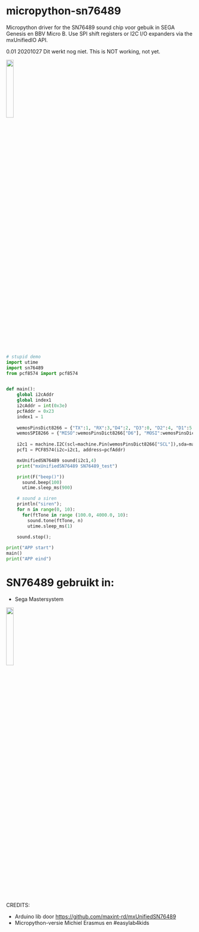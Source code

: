 # micropython-sn76489
Micropython driver for the SN76489 sound chip voor gebuik in SEGA Genesis en BBV Micro B. Use SPI shift registers or I2C I/O expanders via the mxUnifiedIO API.

0.01 20201027 Dit werkt nog niet.  This is NOT working, not yet.

<img src="https://segaretro.org/images/thumb/1/17/SN76489.jpg/243px-SN76489.jpg" width="20%" height="20%">


```python
# stupid demo
import utime
import sn76489
from pcf8574 import pcf8574


def main():
    global i2cAddr
    global index1
    i2cAddr = int(0x3e)
    pcfAddr = 0x23
    index1 = 1
    
    wemosPinsDict8266 = {"TX":1, "RX":3,"D4":2, "D3":0, "D2":4, "D1":5, "RX":3, "TX":1, "D8":15, "D7":13, "D6":12, "D5":14, "D0":16, "SCL":5, "SDA":4}
    wemosSPI8266 = {"MISO":wemosPinsDict8266["D6"], "MOSI":wemosPinsDict8266["D7"], "SCK":wemosPinsDict8266["D5"], "CSN":wemosPinsDict8266["D4"], "CE":wemosPinsDict8266["D3"]}
    
    i2c1 = machine.I2C(scl=machine.Pin(wemosPinsDict8266["SCL"]),sda=machine.Pin(wemosPinsDict8266["SDA"]),freq=100000)
    pcf1 = PCF8574(i2c=i2c1, address=pcfAddr)

    mxUnifiedSN76489 sound(i2c1,4)
    print("mxUnifiedSN76489 SN76489_test")

    print(F("beep()"))
      sound.beep(100)
      utime.sleep_ms(900)

    # sound a siren
    println("siren");
    for n in range(0, 10):
      for(ftTone in range (100.0, 4000.0, 10):
        sound.tone(ftTone, n)
        utime.sleep_ms(1)
        
    sound.stop();

print("APP start")
main()
print("APP eind")

```

# SN76489 gebruikt in:
- Sega Mastersystem
<img src="https://www.alyjameslab.com/img/sms_console.png" width="20%" height="20%">


CREDITS:
 - Arduino lib door https://github.com/maxint-rd/mxUnifiedSN76489
 - Micropython-versie Michiel Erasmus en #easylab4kids
 
